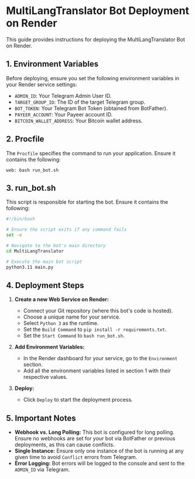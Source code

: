 # MultiLangTranslator Bot Deployment on Render

This guide provides instructions for deploying the MultiLangTranslator Bot on Render.

## 1. Environment Variables

Before deploying, ensure you set the following environment variables in your Render service settings:

- `ADMIN_ID`: Your Telegram Admin User ID.
- `TARGET_GROUP_ID`: The ID of the target Telegram group.
- `BOT_TOKEN`: Your Telegram Bot Token (obtained from BotFather).
- `PAYEER_ACCOUNT`: Your Payeer account ID.
- `BITCOIN_WALLET_ADDRESS`: Your Bitcoin wallet address.

## 2. Procfile

The `Procfile` specifies the command to run your application. Ensure it contains the following:

```
web: bash run_bot.sh
```

## 3. run_bot.sh

This script is responsible for starting the bot. Ensure it contains the following:

```bash
#!/bin/bash

# Ensure the script exits if any command fails
set -e

# Navigate to the bot's main directory
cd MultiLangTranslator

# Execute the main bot script
python3.11 main.py
```

## 4. Deployment Steps

1. **Create a new Web Service on Render:**
   - Connect your Git repository (where this bot's code is hosted).
   - Choose a unique name for your service.
   - Select `Python 3` as the runtime.
   - Set the `Build Command` to `pip install -r requirements.txt`.
   - Set the `Start Command` to `bash run_bot.sh`.

2. **Add Environment Variables:**
   - In the Render dashboard for your service, go to the `Environment` section.
   - Add all the environment variables listed in section 1 with their respective values.

3. **Deploy:**
   - Click `Deploy` to start the deployment process.

## 5. Important Notes

- **Webhook vs. Long Polling:** This bot is configured for long polling. Ensure no webhooks are set for your bot via BotFather or previous deployments, as this can cause conflicts.
- **Single Instance:** Ensure only one instance of the bot is running at any given time to avoid `Conflict` errors from Telegram.
- **Error Logging:** Bot errors will be logged to the console and sent to the `ADMIN_ID` via Telegram.

